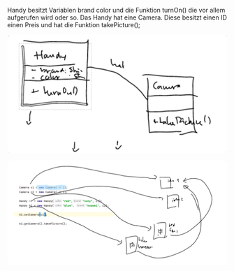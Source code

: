 Handy besitzt Variablen brand color und die Funktion turnOn() die vor allem aufgerufen wird oder so. Das Handy hat eine
Camera. Diese besitzt einen ID einen Preis und hat die Funktion takePicture();

![](.readme_images/2032a0f6.png)

![](.readme_images/b0458af8.png)
